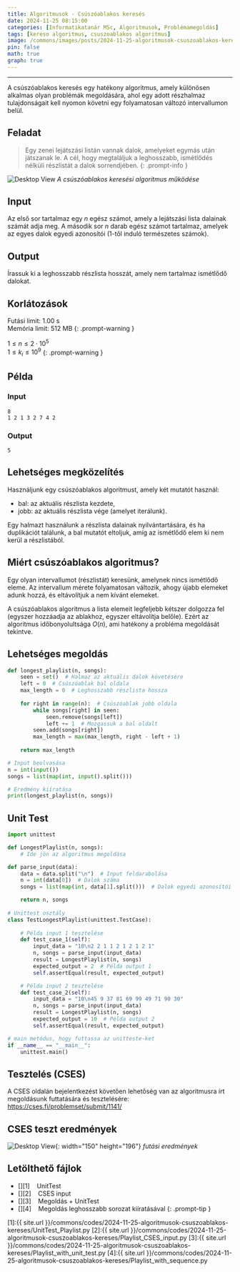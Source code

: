 ```yaml
---
title: Algoritmusok - Csúszóablakos keresés
date: 2024-11-25 08:15:00
categories: [Informatikatanár MSc, Algoritmusok, Problémamegoldás]
tags: [kereso algoritmus, csuszoablakos algoritmus]
image: /commons/images/posts/2024-11-25-algoritmusok-csuszoablakos-kereses/CsuszoablakosKereses_header.jpeg
pin: false
math: true
graph: true
---
```


---

A csúszóablakos keresés egy hatékony algoritmus, amely különösen alkalmas olyan problémák megoldására, ahol egy adott részhalmaz tulajdonságait kell nyomon követni egy folyamatosan változó intervallumon belül.

## Feladat
> Egy zenei lejátszási listán vannak dalok, amelyeket egymás után játszanak le. A cél, hogy megtaláljuk a leghosszabb, ismétlődés nélküli részlistát a dalok sorrendjében.
{: .prompt-info }

![Desktop View](/commons/images/posts/2024-11-25-algoritmusok-csuszoablakos-kereses/CsuszoablakosKereses.png)
_A csúszóablakos keresési algoritmus működése_

## Input
Az első sor tartalmaz egy $n$ egész számot, amely a lejátszási lista dalainak számát adja meg.
A második sor $n$ darab egész számot tartalmaz, amelyek az egyes dalok egyedi azonosítói (1-től induló természetes számok).

## Output
Írassuk ki a leghosszabb részlista hosszát, amely nem tartalmaz ismétlődő dalokat.

## Korlátozások
>
Futási limit: 1.00 s\
Memória limit: 512 MB
{: .prompt-warning }

>
$1 \le n \le 2 \cdot 10^5$\
$1 \le k_{i} \le 10^9$
{: .prompt-warning }

## Példa

### Input

```console
8
1 2 1 3 2 7 4 2
```


### Output

```console
5
```

## Lehetséges megközelítés
Használjunk egy csúszóablakos algoritmust, amely két mutatót használ:

- bal: az aktuális részlista kezdete,
- jobb: az aktuális részlista vége (amelyet iterálunk).

Egy halmazt használunk a részlista dalainak nyilvántartására, és ha duplikációt találunk, a bal mutatót eltoljuk, amíg az ismétlődő elem ki nem kerül a részlistából.

## Miért csúszóablakos algoritmus?
Egy olyan intervallumot (részlistát) keresünk, amelynek nincs ismétlődő eleme.
Az intervallum mérete folyamatosan változik, ahogy újabb elemeket adunk hozzá, és eltávolítjuk a nem kívánt elemeket.

A csúszóablakos algoritmus a lista elemeit legfeljebb kétszer dolgozza fel (egyszer hozzáadja az ablakhoz, egyszer eltávolítja belőle).
Ezért az algoritmus időbonyolultsága $O(n)$, ami hatékony a probléma megoldását tekintve.

## Lehetséges megoldás

```python
def longest_playlist(n, songs):
    seen = set()  # Halmaz az aktuális dalok követésére
    left = 0  # Csúszóablak bal oldala
    max_length = 0  # Leghosszabb részlista hossza
    
    for right in range(n):  # Csúszóablak jobb oldala
        while songs[right] in seen:
            seen.remove(songs[left])
            left += 1  # Mozgassuk a bal oldalt
        seen.add(songs[right])
        max_length = max(max_length, right - left + 1)
    
    return max_length

# Input beolvasása
n = int(input())
songs = list(map(int, input().split()))

# Eredmény kiíratása
print(longest_playlist(n, songs))
```

## Unit Test

```python
import unittest

def LongestPlaylist(n, songs):
    # Ide jön az algoritmus megoldása

def parse_input(data):
    data = data.split("\n")  # Input feldarabolása
    n = int(data[0])  # Dalok száma
    songs = list(map(int, data[1].split()))  # Dalok egyedi azonosítói

    return n, songs
    
# Unittest osztály
class TestLongestPlaylist(unittest.TestCase):
    
    # Példa input 1 tesztelése
    def test_case_1(self):
        input_data = "10\n2 2 1 1 2 1 2 1 2 1"
        n, songs = parse_input(input_data)
        result = LongestPlaylist(n, songs)
        expected_output = 2  # Példa output 1
        self.assertEqual(result, expected_output)

    # Példa input 2 tesztelése
    def test_case_2(self):
        input_data = "10\n45 9 37 81 69 99 49 71 90 30"
        n, songs = parse_input(input_data)
        result = LongestPlaylist(n, songs)
        expected_output = 10  # Példa output 2
        self.assertEqual(result, expected_output)

# main metódus, hogy futtassa az unitteste-ket
if __name__ == "__main__":
    unittest.main()
```

## Tesztelés (CSES)

A CSES oldalán bejelentkezést követően lehetőség van az algoritmusra írt megoldásunk futtatására és tesztelésére: <https://cses.fi/problemset/submit/1141/>

## CSES teszt eredmények

![Desktop View](/commons/images/posts/2024-11-25-algoritmusok-csuszoablakos-kereses/CSES_result_1.png){: width="150" height="196"}
_futási eredmények_

## Letölthető fájlok

> 
- [<i class="fa-solid fa-download fa-lg"></i>][1]&nbsp;&nbsp;&nbsp;&nbsp;UnitTest
- [<i class="fa-solid fa-download fa-lg"></i>][2]&nbsp;&nbsp;&nbsp;&nbsp;CSES input
- [<i class="fa-solid fa-download fa-lg"></i>][3]&nbsp;&nbsp;&nbsp;&nbsp;Megoldás + UnitTest
- [<i class="fa-solid fa-download fa-lg"></i>][4]&nbsp;&nbsp;&nbsp;&nbsp;Megoldás leghosszabb sorozat kiíratásával
{: .prompt-tip }

[1]:{{ site.url }}/commons/codes/2024-11-25-algoritmusok-csuszoablakos-kereses/UnitTest_Playlist.py
[2]:{{ site.url }}/commons/codes/2024-11-25-algoritmusok-csuszoablakos-kereses/Playlist_CSES_input.py
[3]:{{ site.url }}/commons/codes/2024-11-25-algoritmusok-csuszoablakos-kereses/Playlist_with_unit_test.py
[4]:{{ site.url }}/commons/codes/2024-11-25-algoritmusok-csuszoablakos-kereses/Playlist_with_sequence.py